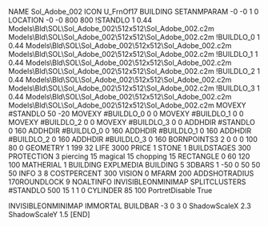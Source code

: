 NAME Sol_Adobe_002
ICON U_FrnOf17
BUILDING
SETANMPARAM -0 -0 1 0
LOCATION -0 -0 800 800
!STANDLO      1 0.44 Models\Bld\SOL\Sol_Adobe_002\512x512\Sol_Adobe_002.c2m Models\Bld\SOL\Sol_Adobe_002\512x512\Sol_Adobe_002.c2m
!BUILDLO_0    1 0.44 Models\Bld\SOL\Sol_Adobe_002\512x512\Sol_Adobe_002.c2m Models\Bld\SOL\Sol_Adobe_002\512x512\Sol_Adobe_002.c2m
!BUILDLO_1    1 0.44 Models\Bld\SOL\Sol_Adobe_002\512x512\Sol_Adobe_002.c2m Models\Bld\SOL\Sol_Adobe_002\512x512\Sol_Adobe_002.c2m
!BUILDLO_2    1 0.44 Models\Bld\SOL\Sol_Adobe_002\512x512\Sol_Adobe_002.c2m Models\Bld\SOL\Sol_Adobe_002\512x512\Sol_Adobe_002.c2m
!BUILDLO_3    1 0.44 Models\Bld\SOL\Sol_Adobe_002\512x512\Sol_Adobe_002.c2m Models\Bld\SOL\Sol_Adobe_002\512x512\Sol_Adobe_002.c2m
MOVEXY #STANDLO   50 -20
MOVEXY #BUILDLO_0 0 0
MOVEXY #BUILDLO_1 0 0
MOVEXY #BUILDLO_2 0 0
MOVEXY #BUILDLO_3 0 0
ADDHDIR #STANDLO 0 160
ADDHDIR #BUILDLO_0 0 160
ADDHDIR #BUILDLO_1 0 160
ADDHDIR #BUILDLO_2 0 160
ADDHDIR #BUILDLO_3 0 160
BORNPOINTS3 2 0 0 0 100 80 0
GEOMETRY 1 199 32
LIFE     3000
PRICE 1 STONE 1
BUILDSTAGES 300
PROTECTION 3 piercing 15 magical 15 chopping 15
RECTANGLE    0 60 120 100
MATHERIAL 1 BUILDING
EXPLMEDIA BUILDING 5
3DBARS 1 -50 0 50 50 50
INFO 3 8
COSTPERCENT 300
VISION 0
MFARM 200
ADDSHOTRADIUS 170ROUNDLOCK 9
NOALTINFO
INVISIBLEONMINIMAP
SPLITCLUSTERS #STANDLO 500 15 1 1 0
CYLINDER 85 100
PortretDisable True

INVISIBLEONMINIMAP
IMMORTAL
BUILDBAR -3 0 3 0
ShadowScaleX 2.3
ShadowScaleY 1.5
[END]
